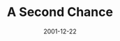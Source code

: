 ---
layout: message
category: message
series: "All I Want for Christmas Is..."
title: "A Second Chance"
date: 2001-12-22
message_id: 301
---